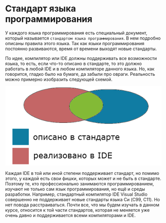 # Стандарт языка программирования		

У каждого языка программирования есть специальный документ, который называется `стандартом языка программирования`. В нем подробно описаны правила этого языка. Так как языки программирования постоянно развиваются, время от времени выходят новые стандарты.

По идее, компилятор или IDE должны поддерживать все возможности языка, то есть, если что-то описано в стандарте, то это должно работать в любой IDE и в любом компиляторе данного языка. Но, как говорится, гладко было на бумаге, да забыли про овраги. Реальность можно примерно изобразить следующей схемой.


![Схематичное соотношение между стандартом языка и реализацией в IDE](./ide_vs_standart.png)

Каждая IDE в той или иной степени поддерживает стандарт, но помимо этого, у каждой есть свои фишки, которых может и не быть в стандарте. Поэтому те, кто профессионально занимаются программированием, изучают не только сам язык программирования, но ещё и среды разработки. Например, стандартный компилятор IDE Visual Studio совершенно не поддерживает новые стандарты языка Си (C99, C11). Но нет повода расстраиваться. Почти все, что мы будем изучать в данном курсе, относится к той части стандартов, которая не меняется уже очень давно и поддерживается всеми компиляторами и IDE.